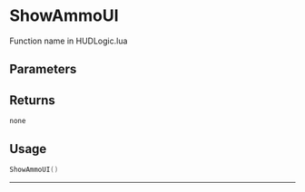 # ShowAmmoUI
Function name in HUDLogic.lua
## Parameters

## Returns
`none`
## Usage
```lua
ShowAmmoUI()
```
---
